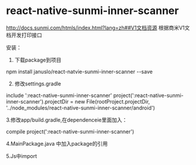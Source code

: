 # react-native-sunmi-inner-scanner
http://docs.sunmi.com/htmls/index.html?lang=zh##V1文档资源  根据商米V1文档开发打印接口

安装：

1. 下载package到项目

npm install januslo/react-natvie-sunmi-inner-scanner --save

2. 修改settings.gradle

include ':react-native-sunmi-inner-scanner'
project(':react-native-sunmi-inner-scanner').projectDir = new File(rootProject.projectDir, '../node_modules/react-native-sunmi-inner-scanner/android')

3.修改app/build.gradle,在dependenceie里面加入：

compile project(':react-native-sunmi-inner-scanner')

4.MainPackage.java 中加入package的引用 

5.Js中import

